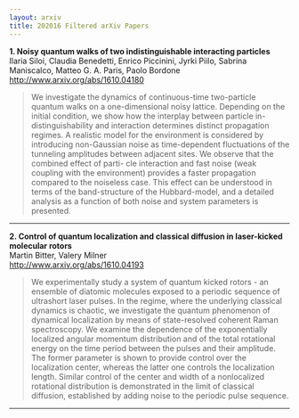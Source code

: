 ```yaml
---
layout: arxiv
title: 202016 Filtered arXiv Papers
---
```


**1.    Noisy quantum walks of two indistinguishable interacting particles**  
Ilaria Siloi, Claudia Benedetti, Enrico Piccinini, Jyrki Piilo, Sabrina Maniscalco, Matteo G. A. Paris, Paolo Bordone  
http://www.arxiv.org/abs/1610.04180  
<blockquote>
<p>
We investigate the dynamics of continuous-time two-particle quantum walks on a one-dimensional noisy lattice. Depending on the initial condition, we show how the interplay between particle in- distinguishability and interaction determines distinct propagation regimes. A realistic model for the environment is considered by introducing non-Gaussian noise as time-dependent fluctuations of the tunneling amplitudes between adjacent sites. We observe that the combined effect of parti- cle interaction and fast noise (weak coupling with the environment) provides a faster propagation compared to the noiseless case. This effect can be understood in terms of the band-structure of the Hubbard-model, and a detailed analysis as a function of both noise and system parameters is presented.
</p>
</blockquote>

------

**2.    Control of quantum localization and classical diffusion in laser-kicked molecular rotors**  
Martin Bitter, Valery Milner  
http://www.arxiv.org/abs/1610.04193  
<blockquote>
<p>
We experimentally study a system of quantum kicked rotors - an ensemble of diatomic molecules exposed to a periodic sequence of ultrashort laser pulses. In the regime, where the underlying classical dynamics is chaotic, we investigate the quantum phenomenon of dynamical localization by means of state-resolved coherent Raman spectroscopy. We examine the dependence of the exponentially localized angular momentum distribution and of the total rotational energy on the time period between the pulses and their amplitude. The former parameter is shown to provide control over the localization center, whereas the latter one controls the localization length. Similar control of the center and width of a nonlocalized rotational distribution is demonstrated in the limit of classical diffusion, established by adding noise to the periodic pulse sequence.
</p>
</blockquote>

------

